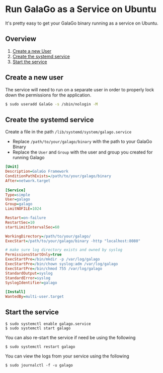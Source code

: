 # Run GalaGo as a Service on Ubuntu

It's pretty easy to get your GalaGo binary running as a service on Ubuntu.

## Overview

1. [Create a new User](#create-a-new-user)
2. [Create the systemd service](#create-the-systemd-service)
3. [Start the service](#start-the-service)

## Create a new user

The service will need to run on a separate user in order to properly lock down the permissions for the application.

```sh
$ sudo useradd GalaGo -s /sbin/nologin -M
```

## Create the systemd service

Create a file in the path `/lib/systemd/system/galago.service`

- Replace `/path/to/your/galago/binary` with the path to your GalaGo Binary
- Replace the `User` and `Group` with the user and group you created for running Galago

```ini
[Unit]
Description=GalaGo Framework
ConditionPathExists=/path/to/your/galago/binary
After=network.target
 
[Service]
Type=simple
User=galago
Group=galago
LimitNOFILE=1024

Restart=on-failure
RestartSec=10
startLimitIntervalSec=60

WorkingDirectory=/path/to/your/galago/
ExecStart=/path/to/your/galago/binary -http "localhost:8080"

# make sure log directory exists and owned by syslog
PermissionsStartOnly=true
ExecStartPre=/bin/mkdir -p /var/log/galago
ExecStartPre=/bin/chown syslog:adm /var/log/galago
ExecStartPre=/bin/chmod 755 /var/log/galago
StandardOutput=syslog
StandardError=syslog
SyslogIdentifier=galago
 
[Install]
WantedBy=multi-user.target
```

## Start the service

```
$ sudo systemctl enable galago.service
$ sudo systemctl start galago
```

You can also re-start the service if need be using the following

```
$ sudo systemctl restart galago
```

You can view the logs from your service using the following

```
$ sudo journalctl -f -u galago
```